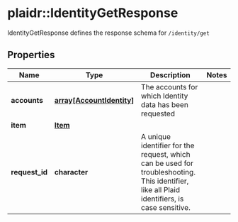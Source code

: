 # plaidr::IdentityGetResponse

IdentityGetResponse defines the response schema for `/identity/get`

## Properties
Name | Type | Description | Notes
------------ | ------------- | ------------- | -------------
**accounts** | [**array[AccountIdentity]**](AccountIdentity.md) | The accounts for which Identity data has been requested | 
**item** | [**Item**](Item.md) |  | 
**request_id** | **character** | A unique identifier for the request, which can be used for troubleshooting. This identifier, like all Plaid identifiers, is case sensitive. | 


